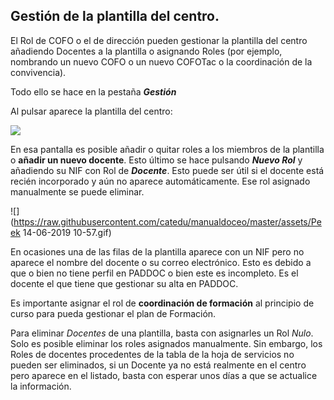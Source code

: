 ## Gestión de la plantilla del centro.

El Rol de COFO o el de dirección pueden gestionar la plantilla del centro añadiendo Docentes a la plantilla o asignando Roles (por ejemplo, nombrando un nuevo COFO o un nuevo COFOTac o la coordinación de la convivencia).

Todo ello se hace en la pestaña _**Gestión**_

Al pulsar aparece la plantilla del centro:

![](https://raw.githubusercontent.com/catedu/manualdoceo/master/assets/Selección_734.png)

En esa pantalla es posible añadir o quitar roles a los miembros de la plantilla o **añadir un nuevo docente**. Esto último se hace pulsando **_Nuevo Rol_** y añadiendo su NIF con Rol de _**Docente**_. Esto puede ser útil si el docente está recién incorporado y aún no aparece automáticamente. Ese rol asignado manualmente se puede eliminar.

![](https://raw.githubusercontent.com/catedu/manualdoceo/master/assets/Peek 14-06-2019 10-57.gif)

En ocasiones una de las filas de la plantilla aparece con un NIF pero no aparece el nombre del docente o su correo electrónico. Esto es debido a que o bien no tiene perfil en PADDOC o bien este es incompleto. Es el docente el que tiene que gestionar su alta en PADDOC.

Es importante asignar el rol de **coordinación de formación** al principio de curso para pueda gestionar el plan de Formación.

Para eliminar _Docentes_ de una plantilla, basta con asignarles un Rol _Nulo_. Solo es posible eliminar los roles asignados manualmente. Sin embargo, los Roles de docentes procedentes de la tabla de la hoja de servicios no pueden ser eliminados, si un Docente ya no está realmente en el centro pero aparece en el listado, basta con esperar unos días a que se actualice la información.